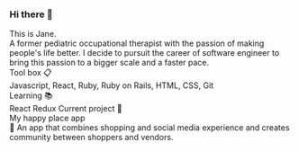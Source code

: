 ### Hi there 👋

<!--
**janechodance/janechodance** is a ✨ _special_ ✨ repository because its `README.md` (this file) appears on your GitHub profile.

Here are some ideas to get you started:

- 🔭 I’m currently working on ...
- 🌱 I’m currently learning ...
- 👯 I’m looking to collaborate on ...
- 🤔 I’m looking for help with ...
- 💬 Ask me about ...
- 📫 How to reach me: ...
- 😄 Pronouns: ...
- ⚡ Fun fact: ...
-->

This is Jane.<br />
A former pediatric occupational therapist with the passion of making people's life better. I decide to pursuit the career of software engineer to bring this passion to a bigger scale and a faster pace.<br />
Tool box :clipboard:<br />
Javascript, React, Ruby, Ruby on Rails, HTML, CSS, Git <br />
Learning  :books: <br />
React Redux
Current project :crystal_ball: <br />
My happy place app <br/>
:star2: An app that combines shopping and social media experience and creates community between shoppers and vendors.

